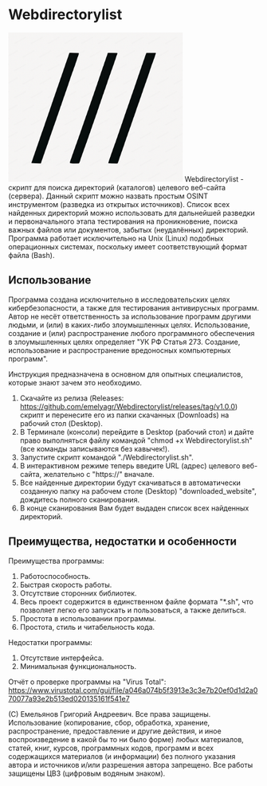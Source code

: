 <h1>Webdirectorylist</h1>

<img src="https://github.com/emelyagr/Webdirectorylist/blob/main/LogoWebdirectorylist.png" class="center" width="350" height="300">
Webdirectorylist - скрипт для поиска директорий (каталогов) целевого веб-сайта (сервера). Данный скрипт можно назвать простым OSINT инструментом (разведка из открытых источников). Список всех найденных директорий можно использовать для дальнейшей разведки и первоначального этапа тестирования на проникновение, поиска важных файлов или документов, забытых (неудалённых) директорий. Программа работает исключительно на Unix (Linux) подобных операционных системах, поскольку имеет соответствующий формат файла (Bash). 

<h2>Использование</h2>
Программа создана исключительно в исследовательских целях кибербезопасности, а также для тестирования антивирусных программ. Автор не несёт ответственность за использование программ другими людьми, и (или) в каких-либо злоумышленных целях. Использование, создание и (или) распространение любого программного обеспечения в злоумышленных целях определяет "УК РФ Статья 273. Создание, использование и распространение вредоносных компьютерных программ".

Инструкция предназначена в основном для опытных специалистов, которые знают зачем это необходимо.
1. Скачайте из релиза (Releases: https://github.com/emelyagr/Webdirectorylist/releases/tag/v1.0.0) скрипт и перенесите его из папки скачанных (Downloads) на рабочий стол (Desktop).
2. В Терминале (консоли) перейдите в Desktop (рабочий стол) и дайте право выполняться файлу командой "chmod +x Webdirectorylist.sh" (все команды записываются без кавычек!).
3. Запустите скрипт командой "./Webdirectorylist.sh".
4. В интерактивном режиме теперь введите URL (адрес) целевого веб-сайта, желательно с "https://" вначале.
5. Все найденные директории будут скачиваться в автоматически созданную папку на рабочем столе (Desktop) "downloaded_website", дождитесь полного сканирования.
6. В конце сканирования Вам будет выдаден список всех найденных директорий.

<h2>Преимущества, недостатки и особенности</h2>

Преимущества программы:
1. Работоспособность.
2. Быстрая скорость работы.
3. Отсутствие сторонних библиотек.
4. Весь проект содержится в единственном файле формата "*.sh", что позволяет легко его запускать и пользоваться, а также делиться.
5. Простота в использовании программы.
6. Простота, стиль и читабельность кода.

Недостатки программы:
1. Отсутствие интерфейса.
2. Минимальная функциональность.

Отчёт о проверке программы на "Virus Total": https://www.virustotal.com/gui/file/a046a074b5f3913e3c3e7b20ef0d1d2a070077a93e2b513ed020135161f541e7

(С) Емельянов Григорий Андреевич. Все права защищены. Использование (копирование, сбор, обработка, хранение, распространение, предоставление и другие действия, и иное воспроизведение в какой бы то ни было форме) любых материалов, статей, книг, курсов, программных кодов, программ и всех содержащихся материалов (и информации) без полного указания автора и источников и/или разрешения автора запрещено. Все работы защищены ЦВЗ (цифровым водяным знаком).

